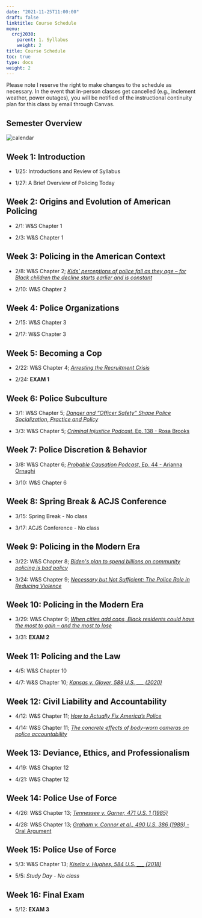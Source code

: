 ```yaml
---
date: "2021-11-25T11:00:00"
draft: false
linktitle: Course Schedule
menu:
  crcj2030:
    parent: 1. Syllabus
    weight: 2
title: Course Schedule
toc: true
type: docs
weight: 2
---
```


Please note I reserve the right to make changes to the schedule as necessary. In the event that in-person classes get cancelled (e.g., inclement weather, power outages), you will be notified of the instructional continuity plan for this class by email through Canvas.

## Semester Overview

![calendar](/courses/crcj2030_calendar_spring22.png)

## Week 1: Introduction

* 1/25: Introductions and Review of Syllabus

* 1/27: A Brief Overview of Policing Today

## Week 2: Origins and Evolution of American Policing

* 2/1: W&S Chapter 1

* 2/3: W&S Chapter 1

## Week 3: Policing in the American Context

* 2/8: W&S Chapter 2; [*Kids’ perceptions of police fall as they age – for Black children the decline starts earlier and is constant*](https://theconversation.com/kids-perceptions-of-police-fall-as-they-age-for-black-children-the-decline-starts-earlier-and-is-constant-145511)

* 2/10: W&S Chapter 2

## Week 4: Police Organizations

* 2/15: W&S Chapter 3

* 2/17: W&S Chapter 3

## Week 5: Becoming a Cop

* 2/22: W&S Chapter 4; [*Arresting the Recruitment Crisis*](https://www.city-journal.org/police-departments-recruitment-crisis)

* 2/24: **EXAM 1**

## Week 6: Police Subculture

* 3/1: W&S Chapter 5; [*Danger and “Officer Safety” Shape Police Socialization, Practice and Policy*](https://www.jurist.org/commentary/2020/06/sierra-arevalo-police-training/)

* 3/3: W&S Chapter 5; [*Criminal Injustice Podcast*, Ep. 138 - Rosa Brooks](http://www.criminalinjusticepodcast.com/blog/2021/06/01/138-to-fix-policing-understand-it)

## Week 7: Police Discretion & Behavior

* 3/8: W&S Chapter 6; [*Probable Causation Podcast*, Ep. 44 - Arianna Ornaghi](https://www.probablecausation.com/podcasts/episode-44-arianna-ornaghi)

* 3/10: W&S Chapter 6

## Week 8: Spring Break & ACJS Conference

* 3/15: Spring Break - No class

* 3/17: ACJS Conference - No class

## Week 9: Policing in the Modern Era

* 3/22: W&S Chapter 8; [*Biden's plan to spend billions on community policing is bad policy*](https://thehill.com/opinion/white-house/563276-bidens-plan-to-spend-billions-on-community-policing-is-bad-policy)

* 3/24: W&S Chapter 9; [*Necessary but Not Sufficient: The Police Role in Reducing Violence*](https://www.policechiefmagazine.org/necessary-but-not-sufficient/?ref=e6b395be13bf27a03cf9a63a7c18aced)

## Week 10: Policing in the Modern Era

* 3/29: W&S Chapter 9; [*When cities add cops, Black residents could have the most to gain – and the most to lose*](https://www.niskanencenter.org/when-cities-add-cops-black-residents-could-have-the-most-to-gain-and-the-most-to-lose/)

* 3/31: **EXAM 2**

## Week 11: Policing and the Law

* 4/5: W&S Chapter 10

* 4/7: W&S Chapter 10; [*Kansas v. Glover, 589 U.S. ___ (2020)*](https://www.supremecourt.gov/opinions/19pdf/18-556_e1pf.pdf)

## Week 12: Civil Liability and Accountability

* 4/12: W&S Chapter 11; [*How to Actually Fix America’s Police*](https://www.theatlantic.com/ideas/archive/2020/06/how-actually-fix-americas-police/612520/)

* 4/14: W&S Chapter 11; [*The concrete effects of body-worn cameras on police accountability*](https://theconversation.com/the-concrete-effects-of-body-cameras-on-police-accountability-171460)

## Week 13: Deviance, Ethics, and Professionalism

* 4/19: W&S Chapter 12

* 4/21: W&S Chapter 12

## Week 14: Police Use of Force

* 4/26: W&S Chapter 13; [*Tennessee v. Garner, 471 U.S. 1 (1985)*](https://www.policinglaw.info/assets/downloads/US_Supreme_Court_Tennessee_v._Garner_1985.pdf)

* 4/28: W&S Chapter 13; [*Graham v. Connor et al., 490 U.S. 386 (1989)* - Oral Argument](https://apps.oyez.org/player/#/rehnquist3/oral_argument_audio/19082f)

## Week 15: Police Use of Force

* 5/3: W&S Chapter 13; [*Kisela v. Hughes, 584 U.S. ___ (2018)*](https://www.supremecourt.gov/opinions/17pdf/17-467_bqm1.pdf)

* 5/5: *Study Day - No class*

## Week 16: Final Exam

* 5/12: **EXAM 3**
